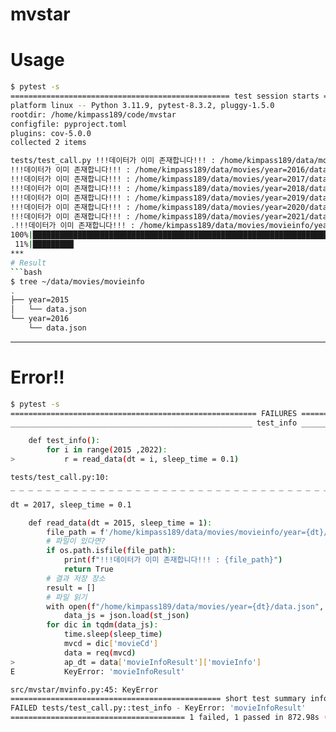 # mvstar
# Usage
```bash
$ pytest -s
================================================= test session starts ==================================================
platform linux -- Python 3.11.9, pytest-8.3.2, pluggy-1.5.0
rootdir: /home/kimpass189/code/mvstar
configfile: pyproject.toml
plugins: cov-5.0.0
collected 2 items

tests/test_call.py !!!데이터가 이미 존재합니다!!! : /home/kimpass189/data/movies/year=2015/data.json
!!!데이터가 이미 존재합니다!!! : /home/kimpass189/data/movies/year=2016/data.json
!!!데이터가 이미 존재합니다!!! : /home/kimpass189/data/movies/year=2017/data.json
!!!데이터가 이미 존재합니다!!! : /home/kimpass189/data/movies/year=2018/data.json
!!!데이터가 이미 존재합니다!!! : /home/kimpass189/data/movies/year=2019/data.json
!!!데이터가 이미 존재합니다!!! : /home/kimpass189/data/movies/year=2020/data.json
!!!데이터가 이미 존재합니다!!! : /home/kimpass189/data/movies/year=2021/data.json
.!!!데이터가 이미 존재합니다!!! : /home/kimpass189/data/movies/movieinfo/year=2015/data.json
100%|███████████████████████████████████████████████████████████████████████████████| 1575/1575 [12:37<00:00,  2.08it/s]
 11%|█████████▏                                                                      | 203/1769 [01:54<14:46,  1.77it/s]```
***
# Result
```bash
$ tree ~/data/movies/movieinfo
.
├── year=2015
│   └── data.json
└── year=2016
    └── data.json
```
***
# Error!!
```bash
$ pytest -s
======================================================= FAILURES =======================================================
______________________________________________________ test_info _______________________________________________________

    def test_info():
        for i in range(2015 ,2022):
>           r = read_data(dt = i, sleep_time = 0.1)

tests/test_call.py:10:
_ _ _ _ _ _ _ _ _ _ _ _ _ _ _ _ _ _ _ _ _ _ _ _ _ _ _ _ _ _ _ _ _ _ _ _ _ _ _ _ _ _ _ _ _ _ _ _ _ _ _ _ _ _ _ _ _ _ _ _

dt = 2017, sleep_time = 0.1

    def read_data(dt = 2015, sleep_time = 1):
        file_path = f'/home/kimpass189/data/movies/movieinfo/year={dt}/data.json'
        # 파일이 있다면?
        if os.path.isfile(file_path):
            print(f"!!!데이터가 이미 존재합니다!!! : {file_path}")
            return True
        # 결과 저장 장소
        result = []
        # 파일 읽기
        with open(f"/home/kimpass189/data/movies/year={dt}/data.json", "r") as st_json:
            data_js = json.load(st_json)
        for dic in tqdm(data_js):
            time.sleep(sleep_time)
            mvcd = dic['movieCd']
            data = req(mvcd)
>           ap_dt = data['movieInfoResult']['movieInfo']
E           KeyError: 'movieInfoResult'

src/mvstar/mvinfo.py:45: KeyError
=============================================== short test summary info ================================================
FAILED tests/test_call.py::test_info - KeyError: 'movieInfoResult'
======================================= 1 failed, 1 passed in 872.98s (0:14:32) ========================================
```
